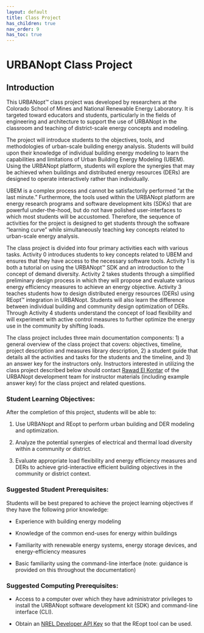 ```yaml
---
layout: default
title: Class Project
has_children: true
nav_order: 9
has_toc: true
---
```


# URBANopt Class Project

## Introduction

This URBANopt™ class project was developed by researchers at the Colorado School of Mines and National Renewable Energy Laboratory. It is targeted toward educators and students, particularly in the fields of engineering and architecture to support the use of URBANopt in the classroom and teaching of district-scale energy concepts and modeling.

The project will introduce students to the objectives, tools, and methodologies of urban-scale building energy analysis. Students will build upon their knowledge of individual building energy modeling to learn the capabilities and limitations of Urban Building Energy Modeling (UBEM). Using the URBANopt platform, students will explore the synergies that may be achieved when buildings and distributed energy resources (DERs) are designed to operate interactively rather than individually.

UBEM is a complex process and cannot be satisfactorily performed “at the last minute.” Furthermore, the tools used within the URBANopt platform are energy research programs and software development kits (SDKs) that are powerful under-the-hood, but do not have polished user-interfaces to which most students will be accustomed. Therefore, the sequence of activities for the project is designed to get students through the software “learning curve” while simultaneously teaching key concepts related to urban-scale energy analysis.

The class project is divided into four primary activities each with various tasks. Activity 0 introduces students to key concepts related to UBEM and ensures that they have access to the necessary software tools. Activity 1 is both a tutorial on using the URBANopt™ SDK and an introduction to the concept of demand diversity. Activity 2 takes students through a simplified preliminary design process in which they will propose and evaluate various energy efficiency measures to achieve an energy objective. Activity 3 teaches students how to design distributed energy resources (DERs) using REopt™ integration in URBANopt. Students will also learn the difference between individual building and community design optimization of DERs. Through Activity 4 students understand the concept of load flexibility and will experiment with active control measures to further optimize the energy use in the community by shifting loads.

The class project includes three main documentation components: 1) a general overview of the class project that covers: objectives, timeline, project description and measures library description, 2) a student guide that details all the activities and tasks for the students and the timeline, and 3) an answer key for the instructors only. Instructors interested in utilizing the class project described below should contact [Rawad El Kontar](mailto:rawad.elkontar@nrel.gov) of the URBANopt development team for instructor materials (including example answer key) for the class project and related questions.

### Student Learning Objectives:

After the completion of this project, students will be able to:

1. Use URBANopt and REopt to perform urban building and DER modeling and optimization.

2. Analyze the potential synergies of electrical and thermal load diversity within a community or district.

3. Evaluate appropriate load flexibility and energy efficiency measures and DERs to achieve grid-interactive efficient building objectives in the community or district context.

### Suggested Student Prerequisites:

Students will be best prepared to achieve the project learning objectives if they have the following prior knowledge:

- Experience with building energy modeling

- Knowledge of the common end-uses for energy within buildings

- Familiarity with renewable energy systems, energy storage devices, and energy-efficiency measures

- Basic familiarity using the command-line interface (note: guidance is provided on this throughout the documentation)

### Suggested Computing Prerequisites:

- Access to a computer over which they have administrator privileges to install the URBANopt software development kit (SDK) and command-line interface (CLI). 

- Obtain an [NREL Developer API Key](https://developer.nrel.gov/) so that the REopt tool can be used.